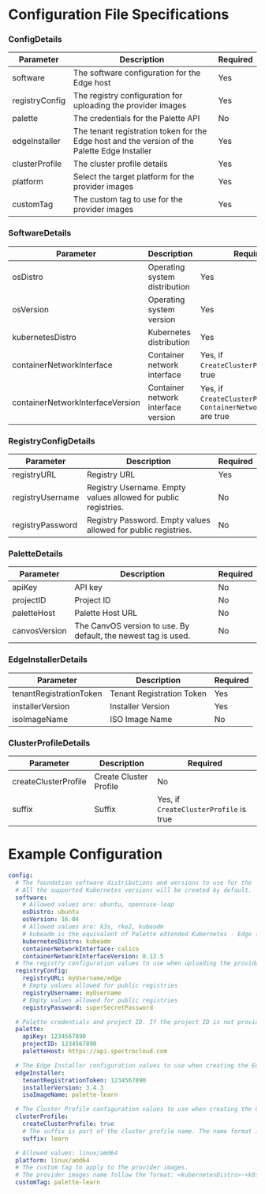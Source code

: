 # Configuration File Specifications

### ConfigDetails
| Parameter | Description | Required |
|-----------|-------------|----------|
| software | The software configuration for the Edge host | Yes |
| registryConfig | The registry configuration for uploading the provider images | Yes |
| palette | The credentials for the Palette API | No |
| edgeInstaller | The tenant registration token for the Edge host and the version of the Palette Edge Installer | Yes |
| clusterProfile | The cluster profile details | Yes |
| platform | Select the target platform for the provider images | Yes |
| customTag | The custom tag to use for the provider images | Yes |

### SoftwareDetails
| Parameter | Description | Required |
|-----------|-------------|----------|
| osDistro | Operating system distribution | Yes |
| osVersion | Operating system version | Yes |
| kubernetesDistro | Kubernetes distribution | Yes |
| containerNetworkInterface | Container network interface | Yes, if `CreateClusterProfile` is true |
| containerNetworkInterfaceVersion | Container network interface version | Yes, if `CreateClusterProfile` and `ContainerNetworkInterface` are true |

### RegistryConfigDetails
| Parameter | Description | Required |
|-----------|-------------|----------|
| registryURL | Registry URL | Yes |
| registryUsername | Registry Username. Empty values allowed for public registries. | No |
| registryPassword | Registry Password. Empty values allowed for public registries. | No |

### PaletteDetails
| Parameter | Description | Required |
|-----------|-------------|----------|
| apiKey | API key | No |
| projectID | Project ID | No |
| paletteHost | Palette Host URL | No |
| canvosVersion | The CanvOS version to use. By default, the newest tag is used. | No |

### EdgeInstallerDetails
| Parameter | Description | Required |
|-----------|-------------|----------|
| tenantRegistrationToken | Tenant Registration Token | Yes |
| installerVersion | Installer Version | Yes |
| isoImageName | ISO Image Name | No |

### ClusterProfileDetails
| Parameter | Description | Required |
|-----------|-------------|----------|
| createClusterProfile | Create Cluster Profile | No |
| suffix | Suffix | Yes, if `CreateClusterProfile` is true |

# Example Configuration

```yaml
config:
  # The foundation software distributions and versions to use for the  Edge host
  # All the supported Kubernetes versions will be created by default.
  software:
    # Allowed values are: ubuntu, opensuse-leap 
    osDistro: ubuntu
    osVersion: 16.04
    # Allowed values are: k3s, rke2, kubeadm
    # kubeadm is the equivalent of Palette eXtended Kubernetes - Edge (PXK -E)
    kubernetesDistro: kubeadm
    containerNetworkInterface: calico
    containerNetworkInterfaceVersion: 0.12.5
  # The registry configuration values to use when uploading the provider images
  registryConfig:
    registryURL: myUsername/edge
    # Empty values allowed for public registries
    registryUsername: myUsername
    # Empty values allowed for public registries
    registryPassword: superSecretPassword

  # Palette credentials and project ID. If the project ID is not provided, then the default scope is Tenant.
  palette:
    apiKey: 1234567890
    projectID: 1234567890
    paletteHost: https://api.spectrocloud.com

  # The Edge Installer configuration values to use when creating the Edge Installer ISO
  edgeInstaller:
    tenantRegistrationToken: 1234567890
    installerVersion: 3.4.3
    isoImageName: palette-learn

  # The Cluster Profile configuration values to use when creating the Cluster Profile
  clusterProfile:
    createClusterProfile: true
    # The suffix is part of the cluster profile name. The name format is: edge-<suffix>-<YYYY-MM-DD>-<SHA-256>
    suffix: learn

  # Allowed values: linux/amd64
  platform: linux/amd64
  # The custom tag to apply to the provider images. 
  # The provider images name follow the format: <kubernetesDistro>-<k8sVersion>-v<installerVersion>-<customTag>_<platform>
  customTag: palette-learn
```